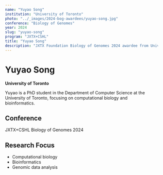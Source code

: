 ```yaml
---
name: "Yuyao Song"
institution: "University of Toronto"
photo: "../_images/2024-bog-awardees/yuyao-song.jpg"
conference: "Biology of Genomes"
year: 2024
slug: "yuyao-song"
program: "JXTX+CSHL"
title: "Yuyao Song"
description: "JXTX Foundation Biology of Genomes 2024 awardee from University of Toronto"
---
```


# Yuyao Song

**University of Toronto**

Yuyao is a PhD student in the Department of Computer Science at the University of Toronto, focusing on computational biology and bioinformatics.

## Conference
JXTX+CSHL Biology of Genomes 2024

## Research Focus
- Computational biology
- Bioinformatics
- Genomic data analysis